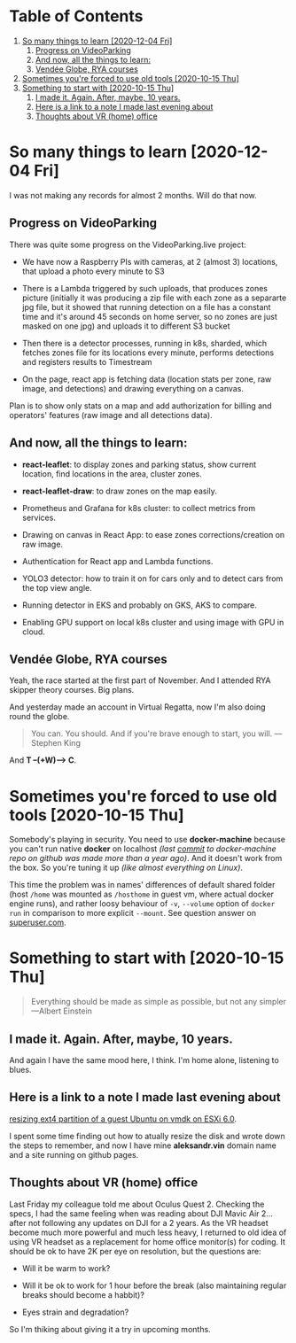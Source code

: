 
# Table of Contents

1.  [So many things to learn <span class="timestamp-wrapper"><span class="timestamp">[2020-12-04 Fri]</span></span>](#orgb88f753)
    1.  [Progress on VideoParking](#orgeecccc7)
    2.  [And now, all the things to learn:](#orga7dd20c)
    3.  [Vendée Globe, RYA courses](#org21fbe39)
2.  [Sometimes you're forced to use old tools <span class="timestamp-wrapper"><span class="timestamp">[2020-10-15 Thu]</span></span>](#orgd82c7a4)
3.  [Something to start with <span class="timestamp-wrapper"><span class="timestamp">[2020-10-15 Thu]</span></span>](#org6d11186)
    1.  [I made it. Again. After, maybe, 10 years.](#orgba83127)
    2.  [Here is a link to a note I made last evening about](#org9aadc36)
    3.  [Thoughts about VR (home) office](#org20b1712)



<a id="orgb88f753"></a>

# So many things to learn <span class="timestamp-wrapper"><span class="timestamp">[2020-12-04 Fri]</span></span>

I was not making any records for almost 2 months. Will do that now.


<a id="orgeecccc7"></a>

## Progress on VideoParking

There was quite some progress on the VideoParking.live project:

-   We have now a Raspberry PIs with cameras, at 2 (almost 3)
    locations, that upload a photo every minute to S3

-   There is a Lambda triggered by such uploads, that produces zones
    picture (initially it was producing a zip file with each zone as
    a separarte jpg file, but it showed that running detection on a
    file has a constant time and it's around 45 seconds on home
    server, so no zones are just masked on one jpg) and uploads it
    to different S3 bucket

-   Then there is a detector processes, running in k8s, sharded,
    which fetches zones file for its locations every minute,
    performs detections and registers results to Timestream

-   On the page, react app is fetching data (location stats per
    zone, raw image, and detections) and drawing everything on a
    canvas.

Plan is to show only stats on a map and add authorization for
billing and operators' features (raw image and all detections data).


<a id="orga7dd20c"></a>

## And now, all the things to learn:

-   **react-leaflet**: to display zones and parking status, show
    current location, find locations in the area, cluster zones.

-   **react-leaflet-draw**: to draw zones on the map easily.

-   Prometheus and Grafana for k8s cluster: to collect metrics from
    services.

-   Drawing on canvas in React App: to ease zones
    corrections/creation on raw image.

-   Authentication for React app and Lambda functions.

-   YOLO3 detector: how to train it on for cars only and to detect
    cars from the top view angle.

-   Running detector in EKS and probably on GKS, AKS to compare.

-   Enabling GPU support on local k8s cluster and using image with
    GPU in cloud.


<a id="org21fbe39"></a>

## Vendée Globe, RYA courses

Yeah, the race started at the first part of November. And I
attended RYA skipper theory courses. Big plans.

And yesterday made an account in Virtual Regatta, now I'm also
doing round the globe.

> You can. You should. And if you're brave enough to start, you
> will. &#x2014;Stephen King

And **T &#x2013;(+W)&#x2013;> C**.


<a id="orgd82c7a4"></a>

# Sometimes you're forced to use old tools <span class="timestamp-wrapper"><span class="timestamp">[2020-10-15 Thu]</span></span>

Somebody's playing in security. You need to use **docker-machine**
because you can't run native **docker** on localhost *(last [commit](https://github.com/docker/machine/commit/b170508bf44c3405e079e26d5fdffe35a64c6972) to
docker-machine repo on github was made more than a year ago)*. And
it doesn't work from the box.  So you're tuning it up *(like almost
everything on Linux)*.

This time the problem was in names' differences of default shared
folder (host `/home` was mounted as `/hosthome` in guest vm, where
actual docker engine runs), and rather loosy behaviour of `-v`,
`--volume` option of `docker run` in comparison to more explicit
`--mount`. See question answer on [superuser.com](https://superuser.com/a/1594651/1230369).


<a id="org6d11186"></a>

# Something to start with <span class="timestamp-wrapper"><span class="timestamp">[2020-10-15 Thu]</span></span>

> Everything should be made as simple as possible,
> but not any simpler &#x2014;Albert Einstein


<a id="orgba83127"></a>

## I made it. Again. After, maybe, 10 years.

And again I have the same mood here, I think. I'm home alone, listening to
blues.


<a id="org9aadc36"></a>

## Here is a link to a note I made last evening about

[resizing ext4 partition of a guest Ubuntu on vmdk on ESXi 6.0](https://superuser.com/a/1594385/1230369).

I spent some time finding out how to atually resize the disk and wrote down
the steps to remember, and now I have mine **aleksandr.vin**
domain name and a site running on github pages.


<a id="org20b1712"></a>

## Thoughts about VR (home) office

Last Friday my colleague told me about Oculus Quest 2. Checking the specs,
I had the same feeling when was reading about DJI Mavic Air 2&#x2026; after not
following any updates on DJI for a 2 years. As the VR headset become much
more powerful and much less heavy, I returned to old idea of using VR headset
as a replacement for home office monitor(s) for coding. It should be ok to
have 2K per eye on resolution, but the questions are:

-   Will it be warm to work?

-   Will it be ok to work for 1 hour before the break (also maintaining
    regular breaks should become a habbit)?

-   Eyes strain and degradation?

So I'm thiking about giving it a try in upcoming months.

